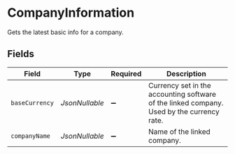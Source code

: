 # CompanyInformation

Gets the latest basic info for a company.


## Fields

| Field                                                                                     | Type                                                                                      | Required                                                                                  | Description                                                                               |
| ----------------------------------------------------------------------------------------- | ----------------------------------------------------------------------------------------- | ----------------------------------------------------------------------------------------- | ----------------------------------------------------------------------------------------- |
| `baseCurrency`                                                                            | *JsonNullable<String>*                                                                    | :heavy_minus_sign:                                                                        | Currency set in the accounting software of the linked company. Used by the currency rate. |
| `companyName`                                                                             | *JsonNullable<String>*                                                                    | :heavy_minus_sign:                                                                        | Name of the linked company.                                                               |